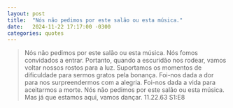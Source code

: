 ```yaml
---
layout: post
title:  "Nós não pedimos por este salão ou esta música."
date:   2024-11-22 17:17:00 -0300
categories: quotes
---
```

>Nós não pedimos por este salão ou esta música. Nós fomos convidados a entrar. Portanto, quando a escuridão nos rodear, vamos voltar nossos rostos para a luz. Suportamos os momentos de dificuldade para sermos gratos pela bonança. Foi-nos dada a dor para nos surpreendermos com a alegria. Foi-nos dada a vida para aceitarmos a morte. Nós não pedimos por este salão ou esta música. Mas já que estamos aqui, vamos dançar.
11.22.63 S1:E8
